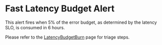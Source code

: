 # Fast Latency Budget Alert

This alert fires when 5% of the error budget, as determined by the
latency SLO, is consumed in 6 hours.

Please refer to the [LatencyBudgetBurn](./_LatencyBudgetBurn.md) page for
triage steps.

